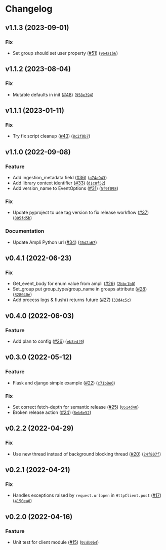 # Changelog

<!--next-version-placeholder-->

## v1.1.3 (2023-09-01)
### Fix
* Set group should set user property ([#51](https://github.com/amplitude/Amplitude-Python/issues/51)) ([`964a1b6`](https://github.com/amplitude/Amplitude-Python/commit/964a1b6693a98f4343e9b4c9f94f89a1b747335c))

## v1.1.2 (2023-08-04)
### Fix
* Mutable defaults in init ([#48](https://github.com/amplitude/Amplitude-Python/issues/48)) ([`958e394`](https://github.com/amplitude/Amplitude-Python/commit/958e394242e1b0bd9b988a782e611254e496d6e6))

## v1.1.1 (2023-01-11)
### Fix
* Try fix script cleanup ([#43](https://github.com/amplitude/Amplitude-Python/issues/43)) ([`8c2f0b7`](https://github.com/amplitude/Amplitude-Python/commit/8c2f0b7c1b3f9bdf321b8ca0c1ac6ed5f62e5865))

## v1.1.0 (2022-09-08)
### Feature
* Add ingestion_metadata field ([#36](https://github.com/amplitude/Amplitude-Python/issues/36)) ([`a74a943`](https://github.com/amplitude/Amplitude-Python/commit/a74a943caab46e51a63c2933ce680aa9a345e7d9))
* Add library context identifier ([#33](https://github.com/amplitude/Amplitude-Python/issues/33)) ([`d1c8f52`](https://github.com/amplitude/Amplitude-Python/commit/d1c8f52c595361d59cb9f0cfaa3cb13afb75ee30))
* Add version_name to EventOptions ([#31](https://github.com/amplitude/Amplitude-Python/issues/31)) ([`5f9f098`](https://github.com/amplitude/Amplitude-Python/commit/5f9f098f08cd5293ceb896e17435fc5249129adf))

### Fix
* Update pyproject to use tag version to fix release workflow ([#37](https://github.com/amplitude/Amplitude-Python/issues/37)) ([`885fd5b`](https://github.com/amplitude/Amplitude-Python/commit/885fd5bc13d97ba1098ae175321409a440eadd23))

### Documentation
* Update Ampli Python url ([#34](https://github.com/amplitude/Amplitude-Python/issues/34)) ([`45d2a67`](https://github.com/amplitude/Amplitude-Python/commit/45d2a67ecb588a82f807686ace02c24be04c6bd2))

## v0.4.1 (2022-06-23)
### Fix
* Get_event_body for enum value from ampli ([#29](https://github.com/amplitude/Amplitude-Python/issues/29)) ([`2bbc1b0`](https://github.com/amplitude/Amplitude-Python/commit/2bbc1b093d800641f846a02194fd3adb7d3bb31d))
* Set_group put group_type/group_name in groups attribute ([#28](https://github.com/amplitude/Amplitude-Python/issues/28)) ([`828040e`](https://github.com/amplitude/Amplitude-Python/commit/828040e08e2ecc7b3ff240cc25dd58fba573e12a))
* Add process logs & flush() returns future ([#27](https://github.com/amplitude/Amplitude-Python/issues/27)) ([`33d4c5c`](https://github.com/amplitude/Amplitude-Python/commit/33d4c5c08a8fb00af177e86f50db10af5dc239b6))

## v0.4.0 (2022-06-03)
### Feature
* Add plan to config ([#26](https://github.com/amplitude/Amplitude-Python/issues/26)) ([`eb3edf9`](https://github.com/amplitude/Amplitude-Python/commit/eb3edf969a29e372da054fb44d2ea8cc89b09d42))

## v0.3.0 (2022-05-12)
### Feature
* Flask and django simple example ([#22](https://github.com/amplitude/Amplitude-Python/issues/22)) ([`c71b8e0`](https://github.com/amplitude/Amplitude-Python/commit/c71b8e0de36eafaa3af673af8ef35e4485107137))

### Fix
* Set correct fetch-depth for semantic release ([#25](https://github.com/amplitude/Amplitude-Python/issues/25)) ([`0514d40`](https://github.com/amplitude/Amplitude-Python/commit/0514d40665a1d52bec999301eeca609c28a9e9d6))
* Broken release action ([#24](https://github.com/amplitude/Amplitude-Python/issues/24)) ([`8eb6e52`](https://github.com/amplitude/Amplitude-Python/commit/8eb6e5242d77a84d6516dce96e8b8411e6fc1247))

## v0.2.2 (2022-04-29)
### Fix
* Use new thread instead of background blocking thread ([#20](https://github.com/amplitude/Amplitude-Python/issues/20)) ([`24f807f`](https://github.com/amplitude/Amplitude-Python/commit/24f807f3c9eb2806deb83c5545151ca034e3ce20))

## v0.2.1 (2022-04-21)
### Fix
* Handles exceptions raised by `request.urlopen` in `HttpClient.post` ([#17](https://github.com/amplitude/Amplitude-Python/issues/17)) ([`4150ea0`](https://github.com/amplitude/Amplitude-Python/commit/4150ea000bb9c67f630c99df4bdf40b8f6fde568))

## v0.2.0 (2022-04-16)
### Feature
* Unit test for client module ([#15](https://github.com/amplitude/Amplitude-Python/issues/15)) ([`0cdb0b4`](https://github.com/amplitude/Amplitude-Python/commit/0cdb0b46bcde7b974791d10f0d4ff42c842fe42b))
